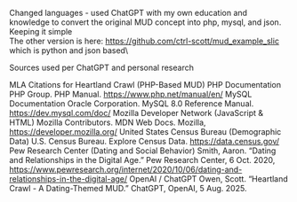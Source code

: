 Changed languages - used ChatGPT with my own education and knowledge to convert the original MUD concept into php, mysql, and json. \
Keeping it simple\
The other version is here: https://github.com/ctrl-scott/mud_example_slic which is python and json based\

Sources used per ChatGPT and personal research

MLA Citations for Heartland Crawl (PHP-Based MUD)
PHP Documentation
PHP Group. PHP Manual. https://www.php.net/manual/en/
MySQL Documentation
Oracle Corporation. MySQL 8.0 Reference Manual. https://dev.mysql.com/doc/
Mozilla Developer Network (JavaScript & HTML)
Mozilla Contributors. MDN Web Docs. Mozilla, https://developer.mozilla.org/
United States Census Bureau (Demographic Data)
U.S. Census Bureau. Explore Census Data. https://data.census.gov/
Pew Research Center (Dating and Social Behavior)
Smith, Aaron. “Dating and Relationships in the Digital Age.” Pew Research Center, 6 Oct. 2020, https://www.pewresearch.org/internet/2020/10/06/dating-and-relationships-in-the-digital-age/
OpenAI / ChatGPT
Owen, Scott. “Heartland Crawl - A Dating-Themed MUD.” ChatGPT, OpenAI, 5 Aug. 2025.
